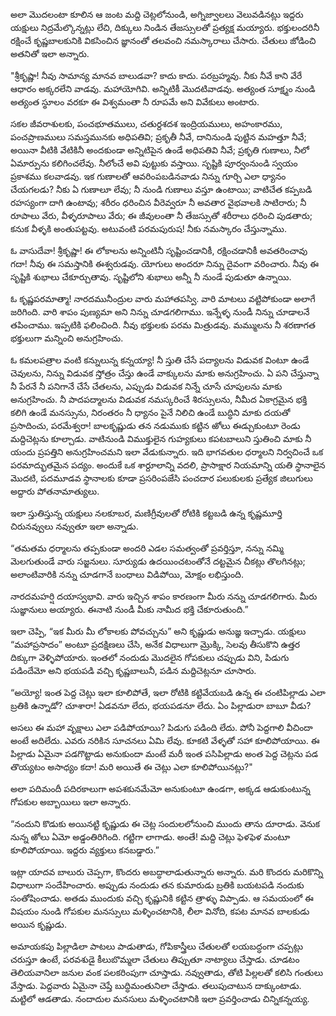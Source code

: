 ﻿అలా మొదలంటా కూలిన ఆ జంట మద్ది చెట్లలోనుండి, అగ్నిజ్వాలలు వెలువడినట్లు ఇద్దరు యక్షులు నిద్రమేల్కొన్నట్లు లేచి, దిక్కులు నిండిన తేజస్సులతో ప్రత్యక్ష మయ్యారు. భక్తులందరినీ రక్షించే కృష్ణబాలకునికి వికసించిన జ్ఞానంతో తలవంచి నమస్కారాలు చేసారు. చేతులు జోడించి అతనితో ఇలా అన్నారు. 

"శ్రీకృష్ణా! నీవు సామాన్య మానవ బాలుడవా? కాదు కాదు. పరబ్రహ్మవు. నీకు నీవే కాని వేరే ఆధారం అక్కరలేని వాడవు. మహాయోగివి. అన్నిటికీ మొదటివాడవు. అత్యంత సూక్ష్మం నుండి అత్యంత స్థూలం వరకూ ఈ విశ్వమంతా నీ రూపమే అని వివేకులు అంటారు. 

సకల జీవరాశులకు, పంచభూతములు, చతుర్దశదశ ఇంద్రియములు, అహంకారము, పంచప్రాణములు సమస్తమునకు అధిపతివి; ప్రకృతీ నీవే, దానినుండి పుట్టిన మహత్తూ నీవే; అయినా వీటికి వేటికినీ అందకుండా అన్నిటిపైన ఉండే అధిపతివి నీవే; ప్రకృతి గుణాలు, నీలో ఏమార్పును కలిగించలేవు. నీలోంచే అవి పుట్టుకు వస్తాయి. సృష్టికి పూర్వంనుండి స్వయం ప్రకాశము కలవాడవు. ఇక గుణాలతో ఆవరింపబడినవాడు నిన్ను గూర్చి ఎలా ధ్యానం చేయగలడు? నీకు ఏ గుణాలూ లేవు; నీ నుండి గుణాలు వస్తూ ఉంటాయి; వాటిచేత కప్పబడి రహస్యంగా దాగి ఉంటావు; శరీరం ధరించిన వీరెవ్వరూ నీ అవతార వైభవాలకి సాటిరారు; నీ రూపాలు వేరు, వీళ్ళరూపాలు వేరు; ఈ జీవులంతా నీ తేజస్సుతో శరీరాలు ధరించి పుడతారు; కనుక వీళ్ళకి అంతుపట్టవు. అటువంటి పరమపురుష! నీకు నమస్కారం చేస్తున్నాము. 

ఓ వాసుదేవా! శ్రీకృష్ణా! ఈ లోకాలను అన్నింటినీ సృష్టించడానికీ, రక్షించడానికీ అవతరించావు గదా! నీవు ఈ సమస్తానికి ఈశ్వరుడవు. యోగులు అందరూ నిన్ను దైవంగా వరించారు. నీవు ఈ సృష్టికి శుభాలు చేకూర్చుతావు. సృష్టిలోని శుభాలు అన్నీ నీ నుండే పుడుతూ ఉన్నాయి. 

ఓ కృష్ణపరమాత్మా! నారదమునీంద్రుల వారు మహాతపస్వి. వారి మాటలు వట్టిపోకుండా అలాగే జరిగింది. వారి శాపం పుణ్యమా అని నిన్ను చూడగలిగాము. ఇన్నేళ్ళ నుండీ నిన్ను చూడాలనే తపించాము. ఇప్పటికి ఫలించింది. నీవు భక్తులకు పరమ మిత్రుడవు. మమ్ములను నీ శరణాగత భక్తులుగా మన్నించి అనుగ్రహించు. 

ఓ కమలపత్రాల వంటి కన్నులున్న కన్నయ్యా! నీ స్తుతి చేసే పద్యాలను విడువక వింటూ ఉండే చెవులను, నిన్ను విడువక స్తోత్రం చేస్తు ఉండే వాక్కులను మాకు అనుగ్రహించు. ఏ పని చేస్తున్నా నీ పేరనే నీ పనిగానే చేసే చేతలను, ఎప్పుడు విడువక నిన్నే చూసే చూపులను మాకు అనుగ్రహించు. నీ పాదపద్మాలను విడువక నమస్కరించే శిరస్సులను, నీమీద ఏకాగ్రమైన భక్తి కలిగి ఉండే మనస్సును, నిరంతరం నీ ధ్యానం పైనే నిలిచి ఉండే బుద్ధిని మాకు దయతో ప్రసాదించు, పరమేశ్వరా!
బాలకృష్ణుడు తన నడుముకు కట్టిన ఱోలు ఈడ్చుకుంటూ రెండు మద్దిచెట్లను కూల్చాడు. వాటినుండి విముక్తులైన గుహ్యకులు కపటబాలుని స్తుతించి మాకు నీ యందు ప్రపత్తిని అనుగ్రహించమని ఇలా వేడుకున్నారు. ఇది భాగవతుల ధర్మాలని నిర్వచించే ఒక పరమాద్భుతమైన పద్యం. అందుకే ఒక శార్దూలాన్ని వదలి, ప్రాసాక్షార నియమాన్ని యతి స్థానాలైన మొదటి, పదమూడవ స్థానాలకు కూడా ప్రసరింపజేసి పంచదార పలుకులకు ప్రత్యేక జిలుగులు అద్దారు పోతనామాత్యులు. 

ఇలా స్తుతిస్తున్న యక్షులు నలకూబర, మణిగ్రీవులతో రోటికి కట్టబడి ఉన్న కృష్ణమూర్తి చిరునవ్వులు నవ్వుతూ ఇలా అన్నాడు. 

“తమతమ ధర్మాలను తప్పకుండా అందరి ఎడల సమత్వంతో ప్రవర్తిస్తూ, నన్ను నమ్మి మెలగుతుండే వారు సజ్జనులు. సూర్యుడు ఉదయించటంతోనే దట్టమైన చీకట్లు తొలగినట్లు; అలాంటివారికి నన్ను చూడగానే బంధాలు విడిపోయి, మోక్షం లభిస్తుంది. 

నారదమహర్షి దయాస్వభావి. వారు ఇచ్చిన శాపం కారణంగా మీరు నన్ను చూడగలిగారు. మీరు సుజ్ఞానులు అయ్యారు. ఈనాటి నుండీ మీకు నామీద భక్తి చేకూరుతుంది.” 

ఇలా చెప్పి, “ఇక మీరు మీ లోకాలకు పోవచ్చును” అని కృష్ణుడు అనుజ్ఞ ఇచ్చాడు. యక్షులు “మహాప్రసాదం” అంటూ ప్రదక్షిణలు చేసి, అనేక విధాలుగా మ్రొక్కి, సెలవు తీసుకొని ఉత్తర దిక్కుగా వెళ్ళిపోయారు. ఇంతలో నందుడు మొదలైన గోపకులు చప్పుడు విని, పిడుగు పడిందేమో అని భయపడి వచ్చి కృష్ణబాలునీ, పడిన మద్దిచెట్లనూ చూసారు. 

“అయ్యో! ఇంత పెద్ద చెట్లు ఇలా కూలిపోతే, ఇలా రోటికి కట్టివేయబడి ఉన్న ఈ చంటిపిల్లాడు ఎలా బ్రతికి ఉన్నాడో? చూశారా! ఏడవనూ లేదు, భయపడనూ లేదు. ఏం పిల్లాడురా బాబూ వీడు? 

అసలు ఈ మహా వృక్షాలు ఎలా పడిపోయాయి? పిడుగు పడింది లేదు. పోనీ పెద్దగాలి వీచిందా అంటే అదిలేదు. ఎవరు నరికిన సూచనలు ఏమి లేవు. కూకటి వేళ్ళతో సహా కూలిపోయాయి. ఈ పిల్లాడు ఏమైనా పడగొట్టాడు అనుకుందా మంటే మరీ ఇంత పసిపిల్లాడు అంత పెద్ద చెట్లను పడ తొయ్యటం అసాధ్యం కదా! మరి అయితే ఈ చెట్లు ఎలా కూలిపోయినట్లు?" 

అలా పదిమందీ పదిరకాలుగా అపశకునమేమో అనుకుంటూ ఉండగా, అక్కడ ఆడుకుంటున్న గోపకుల అబ్బాయిలు ఇలా అన్నారు. 

“నందుని కొడుకు అయినట్టి కృష్ణుడు ఈ చెట్ల సందులలోనుంచి ముందు తాను దూరాడు. వెనుక నున్న ఱోలు ఏమో అడ్డంతిరిగింది. గట్టిగా లాగాడు. అంతే! మద్ది చెట్లు ఫెళఫెళ మంటూ కూలిపోయాయి. ఇద్దరు వ్యక్తులు కనబడ్డారు.” 

ఇట్లా యాదవ బాలురు చెప్పగా, కొందరు అబద్ధాలాడుతున్నారు అన్నారు. మరి కొందరు మరికొన్ని విధాలుగా సందేహించారు. అప్పుడు నందుడు తన కుమారుడు బ్రతికి బయటపడి నందుకు సంతోషించాడు. అతడు ముందుకు వచ్చి కృష్ణునికి కట్టిన త్రాళ్ళు విప్పాడు. ఆ సమయంలో ఈ విషయం నుండి గోపకుల మనస్సులు మళ్ళించటానికి, లీలా వినోది, కపట మానవ బాలకుడు అయిన కృష్ణుడు. 

అమాయకపు పిల్లాడిలా పాటలు పాడుతాడు, గోపికాస్త్రీలు చేతులతో లయబద్ధంగా చప్పట్లు చరుస్తూ ఉంటే, పరవశుడై కీలుబొమ్మలా చేతులు తిప్పుతూ నాట్యాలు చేస్తాడు. చూడటం తెలియవానిలా జనుల వంక పలకరింపుగా చూస్తాడు. నవ్వుతాడు, తోటి పిల్లలతో కలిసి గంతులు వేస్తాడు. పెద్దవారు ఏమైనా చెప్తే బుద్ధిమంతునిలా చేస్తాడు. తలుపుచాటున దాక్కుంటాడు. మట్టిలో ఆడతాడు.
నందాదుల మనసులు మళ్ళించటానికి ఇలా ప్రవర్తించాడు చిన్నికన్నయ్య. 

